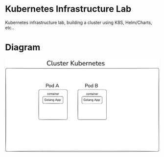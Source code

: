 # Kubernetes Infrastructure Lab

Kubernetes infrastructure lab, building a cluster using K8S, Helm/Charts, etc..

# Diagram
![Diagram](k8s-infra-diagram.png)